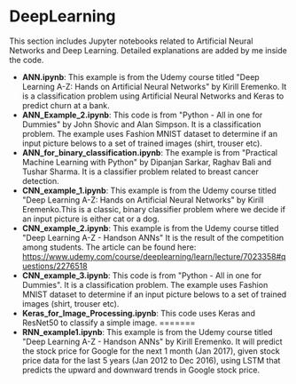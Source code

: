 # DeepLearning
This section includes Jupyter notebooks related to Artificial Neural Networks and Deep Learning. Detailed explanations are added by me inside the code.
- **ANN.ipynb**: This example is from the Udemy course titled "Deep Learning A-Z: Hands on Artificial Neural Networks" by Kirill Eremenko. It is a classification problem using Artificial Neural Networks and Keras to predict churn at a bank.
- **ANN_Example_2.ipynb**: This code is from "Python - All in one for Dummies" by John Shovic and Alan Simpson. It is a classification problem. The example uses Fashion MNIST dataset to determine if an input picture belows to a set of trained images (shirt, trouser etc).
- **ANN_for_binary_classification.ipynb**: The example is from "Practical Machine Learning with Python" by Dipanjan Sarkar, Raghav Bali and Tushar Sharma. It is a classifier problem related to breast cancer detection.
- **CNN_example_1.ipynb**: This example is from the Udemy course titled "Deep Learning A-Z: Hands on Artificial Neural Networks" by Kirill Eremenko.This is a classic, binary classifier problem where we decide if an input picture is either cat or a dog.
- **CNN_example_2.ipynb**: This example is from the Udemy course titled "Deep Learning A-Z - Handson ANNs" It is the result of the competition among students. The article can be found here: https://www.udemy.com/course/deeplearning/learn/lecture/7023358#questions/2276518
- **CNN_example_3.ipynb**: This code is from "Python - All in one for Dummies". It is a classification problem. The example uses Fashion MNIST dataset to determine if an input picture belows to a set of trained images (shirt, trouser etc).
- **Keras_for_Image_Processing.ipynb**: This code uses Keras and ResNet50 to classify a simple image.
=======
- **RNN_example1.ipynb**: This example is from the Udemy course titled "Deep Learning A-Z - Handson ANNs" by Kirill Eremenko. It will predict the stock price for Google for the next 1 month (Jan 2017), given stock price data for the last 5 years (Jan 2012 to Dec 2016), using LSTM that predicts the upward and downward trends in Google stock price.

